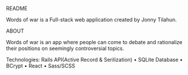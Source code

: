 README

Words of war is a Full-stack web application created by Jonny Tilahun.


ABOUT

Words of war is an app where people can come to debate and rationalize their positions on seemingly controversial topics.

Technologies: Rails API(Active Record & Serilization) • SQLite Database • BCrypt • React • Sass/SCSS